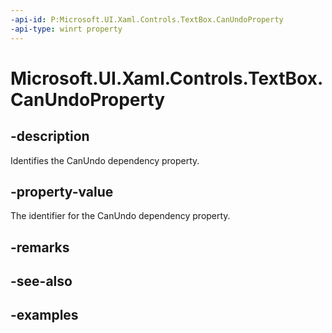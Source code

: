 ```yaml
---
-api-id: P:Microsoft.UI.Xaml.Controls.TextBox.CanUndoProperty
-api-type: winrt property
---
```


<!-- Property syntax.
public DependencyProperty CanUndoProperty { get; }
-->

# Microsoft.UI.Xaml.Controls.TextBox.CanUndoProperty

## -description

Identifies the CanUndo dependency property.

## -property-value

The identifier for the CanUndo dependency property.

## -remarks

## -see-also

## -examples


